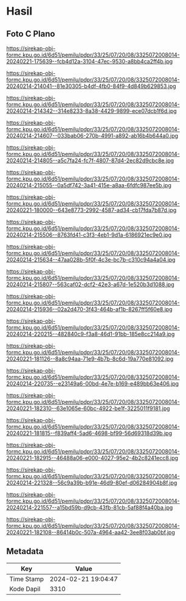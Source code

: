 # Hasil

## Foto C Plano

https://sirekap-obj-formc.kpu.go.id/6d51/pemilu/pdpr/33/25/07/20/08/3325072008014-20240221-175639--fcb4d12a-3104-47ec-9530-a8bb4ca2ff4b.jpg

https://sirekap-obj-formc.kpu.go.id/6d51/pemilu/pdpr/33/25/07/20/08/3325072008014-20240214-214041--81e30305-b4df-4fb0-84f9-4d849b629853.jpg

https://sirekap-obj-formc.kpu.go.id/6d51/pemilu/pdpr/33/25/07/20/08/3325072008014-20240214-214342--314e8233-8a38-4429-9899-ece07dcb1f6d.jpg

https://sirekap-obj-formc.kpu.go.id/6d51/pemilu/pdpr/33/25/07/20/08/3325072008014-20240214-214607--033bab06-270b-4991-a892-ab16b4b644a0.jpg

https://sirekap-obj-formc.kpu.go.id/6d51/pemilu/pdpr/33/25/07/20/08/3325072008014-20240214-214805--a5c7fa24-fc7f-4807-87d4-2ec82d9cbc8e.jpg

https://sirekap-obj-formc.kpu.go.id/6d51/pemilu/pdpr/33/25/07/20/08/3325072008014-20240214-215055--0a5df742-3a41-415e-a8aa-6fdfc987ee5b.jpg

https://sirekap-obj-formc.kpu.go.id/6d51/pemilu/pdpr/33/25/07/20/08/3325072008014-20240221-180000--643e8773-2992-4587-ad34-cb17fda7b87d.jpg

https://sirekap-obj-formc.kpu.go.id/6d51/pemilu/pdpr/33/25/07/20/08/3325072008014-20240214-215506--8763fd41-c3f3-4eb1-9d1a-6186921ec9e0.jpg

https://sirekap-obj-formc.kpu.go.id/6d51/pemilu/pdpr/33/25/07/20/08/3325072008014-20240214-215634--47aa028b-5f0f-4c3e-bc7b-c310c94a4a04.jpg

https://sirekap-obj-formc.kpu.go.id/6d51/pemilu/pdpr/33/25/07/20/08/3325072008014-20240214-215807--563caf02-dcf2-42e3-a67d-1e520b3d1088.jpg

https://sirekap-obj-formc.kpu.go.id/6d51/pemilu/pdpr/33/25/07/20/08/3325072008014-20240214-215936--02a2d470-3f43-464b-af1b-8267ff5f60e8.jpg

https://sirekap-obj-formc.kpu.go.id/6d51/pemilu/pdpr/33/25/07/20/08/3325072008014-20240214-220215--482840c9-f3a8-46d1-91bb-185e8cc214a9.jpg

https://sirekap-obj-formc.kpu.go.id/6d51/pemilu/pdpr/33/25/07/20/08/3325072008014-20240221-181126--8a8c94aa-71e9-4b7b-8c6d-19a770e81092.jpg

https://sirekap-obj-formc.kpu.go.id/6d51/pemilu/pdpr/33/25/07/20/08/3325072008014-20240214-220735--e23149a6-00bd-4e7e-b169-e489bb63e406.jpg

https://sirekap-obj-formc.kpu.go.id/6d51/pemilu/pdpr/33/25/07/20/08/3325072008014-20240221-182310--63e1065e-60bc-4922-be1f-3225011f9181.jpg

https://sirekap-obj-formc.kpu.go.id/6d51/pemilu/pdpr/33/25/07/20/08/3325072008014-20240221-181815--f839aff4-5ad6-4698-bf99-56d69318d39b.jpg

https://sirekap-obj-formc.kpu.go.id/6d51/pemilu/pdpr/33/25/07/20/08/3325072008014-20240221-182915--46488a06-e000-4027-95e2-4b2c8241ecc8.jpg

https://sirekap-obj-formc.kpu.go.id/6d51/pemilu/pdpr/33/25/07/20/08/3325072008014-20240214-221328--56c9a39b-b91e-46d9-80ef-d06284904b8f.jpg

https://sirekap-obj-formc.kpu.go.id/6d51/pemilu/pdpr/33/25/07/20/08/3325072008014-20240214-221557--a15bd59b-d9cb-43fb-81cb-5af88f4a40ba.jpg

https://sirekap-obj-formc.kpu.go.id/6d51/pemilu/pdpr/33/25/07/20/08/3325072008014-20240221-182108--86414b0c-507a-4964-aa42-3ee8f03ab0bf.jpg


## Metadata

| Key        | Value               |
| ---------- | ------------------- |
| Time Stamp | 2024-02-21 19:04:47 |
| Kode Dapil | 3310                |



